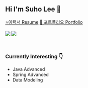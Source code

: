 ## Hi I'm Suho Lee 👋

[⭐이력서 Resume](https://resume.suho.info/)
[🌠 포트폴리오 Portfolio](https://drive.google.com/file/d/1sLLm75Gw8qllZtRgdaFtnGzvagMU4QYw/view?usp=sharing)

<p><img align="left" src=https://github-readme-stats.vercel.app/api?username=angelSuho&show_icons=true&theme=merko)/></p>
<p><img align="center" src=https://github-readme-stats.vercel.app/api/top-langs/?username=angelSuho&layout=compact&theme=merko)/></p>
<br/>

### Currently Interesting 👇

- Java Advanced
- Spring Advanced
- Data Modeling

<br/>
